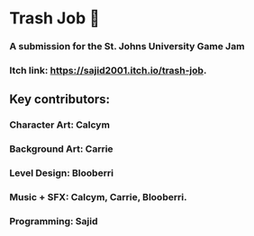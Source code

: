 # Trash Job 🦝

### A submission for the St. Johns University Game Jam 

### Itch link: https://sajid2001.itch.io/trash-job.

## Key contributors:
### Character Art: Calcym
### Background Art: Carrie
### Level Design: Blooberri
### Music + SFX: Calcym, Carrie, Blooberri.
### Programming: Sajid


